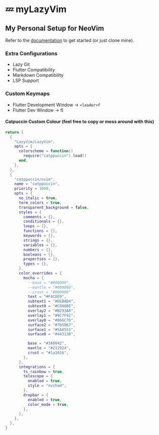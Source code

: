# 💤 myLazyVim

## My Personal Setup for NeoVim

Refer to the [documentation](https://lazyvim.github.io/installation) to get started (or just clone mine).

### Extra Configurations

- Lazy Git
- Flutter Compatibility
- Markdown Compatibility
- LSP Support

### Custom Keymaps

- Flutter Development Window -> `<leader>f`
- Flutter Dev Window -> <leader>fl

#### Catpuccin Custom Colour (feel free to copy or mess around with this)

```lua
return {
  {
    "LazyVim/LazyVim",
    opts = {
      colorscheme = function()
        require("catppuccin").load()
      end,
    },
  },
  {
    "catppuccin/nvim",
    name = "catppuccin",
    priority = 1000,
    opts = {
      no_italic = true,
      term_colors = true,
      transparent_background = false,
      styles = {
        comments = {},
        conditionals = {},
        loops = {},
        functions = {},
        keywords = {},
        strings = {},
        variables = {},
        numbers = {},
        booleans = {},
        properties = {},
        types = {},
      },
      color_overrides = {
        mocha = { 
          --base = "#000000",
          --mantle = "#000000",
          --crust = "#000000"
          text = "#F4CDE9",
          subtext1 = "#DEBAD4",
          subtext0 = "#C8A6BE",
          overlay2 = "#B293A8",
          overlay1 = "#9C7F92",
          overlay0 = "#866C7D",
          surface2 = "#705867",
          surface1 = "#5A4551",
          surface0 = "#44313B",

          base = "#3A0842",
          mantle = "#211924",
          crust = "#1a1016",
        },
      },
      integrations = {
        ts_rainbow = true,
        telescope = {
          enabled = true,
          style = "nvchad",
        },
        dropbar = {
          enabled = true,
          color_mode = true,
        },
      },
    },
  },
}
```
